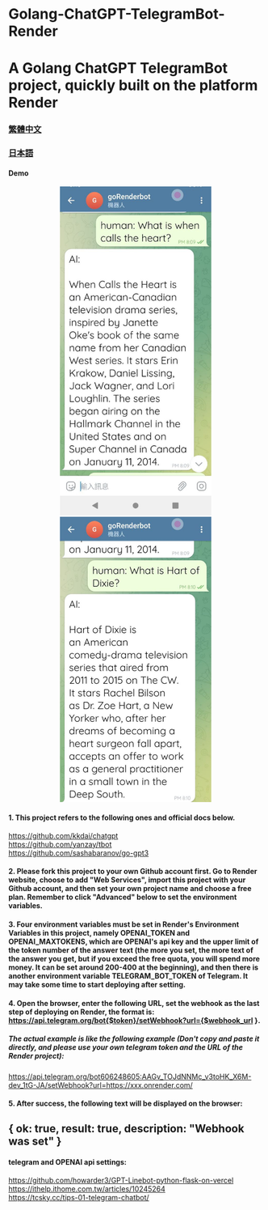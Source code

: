 
# Golang-ChatGPT-TelegramBot-Render
# A Golang ChatGPT TelegramBot project, quickly built on the platform Render


### [繁體中文](https://github.com/pyfbsdk59/Golang-ChatGPT-TelegramBot-Render/blob/main/README_tw.md)<br>
### [日本語](https://github.com/pyfbsdk59/Golang-ChatGPT-TelegramBot-Render/blob/main/README_jp.md)


#### Demo

<div align="center">
  <img src="demo/photo_2023-01-05_08-42-47.jpg" width="300"/>
  <img src="demo/photo_2023-01-05_08-42-49.jpg" width="300"/>
</div>


#### 1. This project refers to the following ones and official docs below.
https://github.com/kkdai/chatgpt<br>
https://github.com/yanzay/tbot<br>
https://github.com/sashabaranov/go-gpt3

#### 2. Please fork this project to your own Github account first. Go to Render website, choose to add "Web Services", import this project with your Github account, and then set your own project name and choose a free plan. Remember to click "Advanced" below to set the environment variables.


#### 3. Four environment variables must be set in Render's Environment Variables in this project, namely OPENAI_TOKEN and OPENAI_MAXTOKENS, which are OPENAI's api key and the upper limit of the token number of the answer text (the more you set, the more text of the answer you get, but if you exceed the free quota, you will spend more money. It can be set around 200-400 at the beginning), and then there is another environment variable TELEGRAM_BOT_TOKEN of Telegram. It may take some time to start deploying after setting. 

#### 4. Open the browser, enter the following URL, set the webhook as the last step of deploying on Render, the format is: https://api.telegram.org/bot{$token}/setWebhook?url={$webhook_url }.

##### The actual example is like the following example (Don't copy and paste it directly, and please use your own telegram token and the URL of the Render project):

https://api.telegram.org/bot606248605:AAGv_TOJdNNMc_v3toHK_X6M-dev_1tG-JA/setWebhook?url=https://xxx.onrender.com/

#### 5. After success, the following text will be displayed on the browser:

{
   ok: true,
   result: true,
   description: "Webhook was set"
}
------
#### telegram and OPENAI api settings: 
https://github.com/howarder3/GPT-Linebot-python-flask-on-vercel<br>
https://ithelp.ithome.com.tw/articles/10245264<br>
https://tcsky.cc/tips-01-telegram-chatbot/

